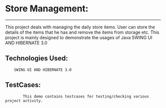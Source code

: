 # Store Management:
 ------------------
 This project deals with managing the daily store items. User can store the details of the items 
 that he has and remove the items from storage etc. This project is mainly designed to demonstrate
 the usages of Java SWING UI AND HIBERNATE 3.0 
      
      

Technologies Used:
-----------------
		SWING UI AND HIBERNATE 3.0 
		


TestCases:
----------
            This demo contains testcases for testing/checking various project activity.                   
             